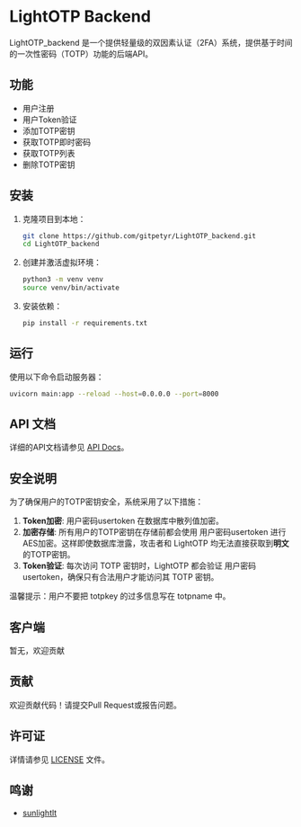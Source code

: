 # LightOTP Backend

LightOTP_backend 是一个提供轻量级的双因素认证（2FA）系统，提供基于时间的一次性密码（TOTP）功能的后端API。

## 功能

- 用户注册
- 用户Token验证
- 添加TOTP密钥
- 获取TOTP即时密码
- 获取TOTP列表
- 删除TOTP密钥

## 安装

1. 克隆项目到本地：
    ```bash
    git clone https://github.com/gitpetyr/LightOTP_backend.git
    cd LightOTP_backend
    ```

2. 创建并激活虚拟环境：
    ```bash
    python3 -m venv venv
    source venv/bin/activate
    ```

3. 安装依赖：
    ```bash
    pip install -r requirements.txt
    ```

## 运行

使用以下命令启动服务器：
```bash
uvicorn main:app --reload --host=0.0.0.0 --port=8000
```

## API 文档

详细的API文档请参见 [API Docs](./API%20Docs.md)。

## 安全说明

为了确保用户的TOTP密钥安全，系统采用了以下措施：

1. **Token加密**: 用户密码usertoken 在数据库中散列值加密。
2. **加密存储**: 所有用户的TOTP密钥在存储前都会使用 用户密码usertoken 进行AES加密。这样即使数据库泄露，攻击者和 LightOTP 均无法直接获取到**明文**的TOTP密钥。
3. **Token验证**: 每次访问 TOTP 密钥时，LightOTP 都会验证 用户密码usertoken，确保只有合法用户才能访问其 TOTP 密钥。

温馨提示：用户不要把 totpkey 的过多信息写在 totpname 中。

## 客户端

暂无，欢迎贡献

## 贡献

欢迎贡献代码！请提交Pull Request或报告问题。

## 许可证

详情请参见 [LICENSE](./LICENSE) 文件。

## 鸣谢

- [sunlightlt](https://fastapi.tiangolo.com/)